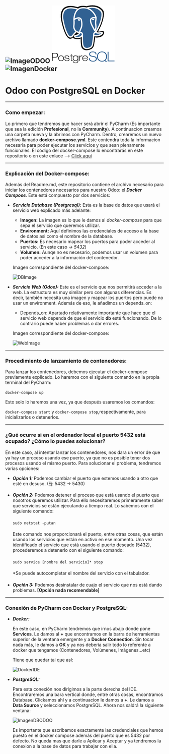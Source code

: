 ![ImageODOO](https://www.uadin.com/wp-content/uploads/2020/10/odoo_logo.png)
![ImagePostgres](https://raw.githubusercontent.com/docker-library/docs/01c12653951b2fe592c1f93a13b4e289ada0e3a1/postgres/logo.png)
![ImagenDocker](https://cdn.iconscout.com/icon/free/png-256/docker-3050921-2538289.png)
---

# Odoo con PostgreSQL en Docker

---

### Como empezar:

Lo primero que tendremos que hacer será abrir el PyCharm (Es importante que sea la edición **Profesional**, no la **Community**). A continuacion creamos una carpeta nueva y la abrimos con PyCharm. Dentro, crearemos un nuevo archivo llamado **docker-compose.yml**. 
Este contendrá toda la informacion necesaria para poder ejecutar los servicios y que sean plenamente funcionales. El código del docker-compose lo encontrarás en este repositorio o en este enlace --> [Click aquí](https://github.com/Endermaiter/Odoo-Postgres/blob/master/docker-compose.yml)

---

### Explicación del Docker-compose:

Además del Readme.md, este repositorio contiene el archivo necesario para iniciar los contenedores necesarios para nuestro Odoo: el ***Docker Compose***. Este está compuesto por dos servicios:

- ***Servicio Database (Postgresql):*** Esta es la base de datos que usará el servicio web explicado más adelante:
  * **Imagen:** La imagen es lo que le damos al *docker-compose* para que sepa el servicio que queremos utilizar.
  * **Environment:** Aquí definimos las credenciales de acceso a la base de datos asi como el nombre de la database.
  * **Puertos:** Es necesario mapear los puertos para poder acceder al servicio. (En este caso -> *5432*)
  * **Volumen:** Aunqe no es necesario, podemos usar un volumen para poder acceder a la información del contenedor.
  
  Imagen correspondiente del docker-compose:

  ![DBImage](https://cdn.discordapp.com/attachments/830402260336508938/1064857753299992628/Servicio_DBODOO.png)
- ***Servicio Web (Odoo):*** Este es el servicio que nos permitirá acceder a la web. La estructura es muy similar pero con algunas diferencias. Es decir, también necesita una imagen y mapear los puertos pero puede no usar un environment. Además de eso, le añadimos un depends_on:
  * Depends_on: Apartado relativamente importante que hace que el servicio web dependa de que el servicio **db** esté funcionando. De lo contrario puede haber problemas o dar errores.
  
  Imagen correspondiente del docker-compose:

  ![WebImage](https://cdn.discordapp.com/attachments/830402260336508938/1064857752947654666/Servicio_WebODOO.png)
---

### Procedimiento de lanzamiento de contenedores:

Para lanzar los contenedores, debemos ejecutar el docker-compose previamente explicado. Lo haremos con el siguiente comando en la propia terminal del PyCharm:

```docker-compose up```

Esto solo lo haremos una vez, ya que después usaremos los comandos:

```docker-compose start``` y ```docker-compose stop```,respectivamente, para inicializarlos o detenerlos.

---
### ¿Qué ocurre si en el ordenador local el puerto 5432 está ocupado? ¿Cómo lo puedes solucionar?
En este caso, al intentar lanzar los contenedores, nos dara un error de que ya hay un proceso usando ese puerto, ya que
no es posible tener dos procesos usando el mismo puerto. Para solucionar el problema, tendremos varias opciones:
 
  - ***Opción 1:*** Podemos cambiar el puerto que estemos usando a otro que esté en desuso. (Ej: 5432 -> 5430)
  ####
  - ***Opción 2:*** Podemos detener el proceso que está usando el puerto que nosotros queremos utilizar. Para ello necesitaremos primeramente saber que servicios se están ejecutando a tiempo real. Lo sabemos con el siguiente comando:
    ####
    ```sudo netstat -putan```
    ####
    Este comando nos proporcionará el puerto, entre otras cosas, que están usando los servicios que están en activo en ese momento. Una vez identificado el servicio que está usando el puerto deseado (5432), procederemos a detenerlo con el siguiente comando:
    ####
    ```sudo service [nombre del servicio]* stop```
    ####
    *Se puede autocompletar el nombre del servicio con el tabulador.
    ####
  - ***Opción 3:*** Podemos desinstalar de cuajo el servicio que nos está dando problemas. **[Opción nada recomendable]**
---

### Conexión de PyCharm con Docker y PostgreSQL:

- ***Docker:***
  
  En este caso, en PyCharm tendremos que irnos abajo donde pone **Services**. Le damos al **+** que encontramos en la barra de herramientas superior de la ventana emergente y a **Docker Connection**. Sin tocar nada más, le damos a **OK** y ya nos debería salir todo lo referente a docker que tengamos (Contenedores, Volúmenes, Imágenes...etc)

  Tiene que quedar tal que así:

  ![DockerIDE](https://cdn.discordapp.com/attachments/830402260336508938/1064872187074453544/Captura_desde_2023-01-17_12-41-43.png)

- ***PostgreSQL:***

  Para esta conexión nos dirigimos a la parte derecha del IDE. Encontraremos una bara vertical donde, entre otras cosas, encontramos Database. Clickamos ahí y a continuacion le damos a **+**. Le damos a **Data Source** y seleccionamos PostgreSQL. Ahora nos saldrá la siguiente ventana:

  ![ImagenDBODOO](https://cdn.discordapp.com/attachments/830402260336508938/1064870687203921990/Captura_desde_2023-01-17_12-35-24.png)

  Es importante que escribamos exactamente las credenciales que hemos puesto en el docker compose además del puerto que es 5432 por defecto. No queda mas que darle a Aplicar y Aceptar y ya tendremos la conexion a la base de datos para trabajar con ella.